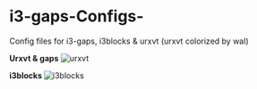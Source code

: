 # i3-gaps-Configs-
Config files for i3-gaps, i3blocks &amp; urxvt
(urxvt colorized by wal)

<b>Urxvt & gaps</b>
![urxvt](https://github.com/Pr0xe/i3-gaps-Configs/blob/master/urxvt/desktop.png)

<b>i3blocks </b>
![i3blocks](https://github.com/Pr0xe/i3-gaps-Configs/blob/master/i3configs/i3blocks.png)


